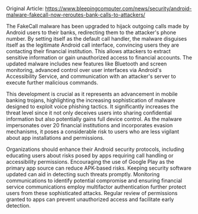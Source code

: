 Original Article: https://www.bleepingcomputer.com/news/security/android-malware-fakecall-now-reroutes-bank-calls-to-attackers/

The FakeCall malware has been upgraded to hijack outgoing calls made by Android users to their banks, redirecting them to the attacker's phone number. By setting itself as the default call handler, the malware disguises itself as the legitimate Android call interface, convincing users they are contacting their financial institution. This allows attackers to extract sensitive information or gain unauthorized access to financial accounts. The updated malware includes new features like Bluetooth and screen monitoring, advanced control over user interfaces via Android's Accessibility Service, and communication with an attacker's server to execute further malicious commands.

This development is crucial as it represents an advancement in mobile banking trojans, highlighting the increasing sophistication of malware designed to exploit voice phishing tactics. It significantly increases the threat level since it not only deceives users into sharing confidential information but also potentially gains full device control. As the malware impersonates over 20 financial institutions and incorporates evasion mechanisms, it poses a considerable risk to users who are less vigilant about app installations and permissions.

Organizations should enhance their Android security protocols, including educating users about risks posed by apps requiring call handling or accessibility permissions. Encouraging the use of Google Play as the primary app source can reduce APK-based risks. Keeping security software updated can aid in detecting such threats promptly. Monitoring communications to identify potential compromise and ensuring financial service communications employ multifactor authentication further protect users from these sophisticated attacks. Regular review of permissions granted to apps can prevent unauthorized access and facilitate early detection.